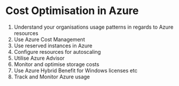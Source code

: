 # Cost Optimisation in Azure

1) Understand your organisations usage patterns in regards to Azure resources
2) Use Azure Cost Management
3) Use reserved instances in Azure
4) Configure resources for autoscaling
5) Utilise Azure Advisor
6) Monitor and optimise storage costs
7) Use Azure Hybrid Benefit for Windows licenses etc
8) Track and Monitor Azure usage
